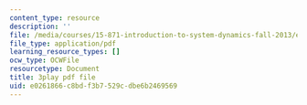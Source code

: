 ```yaml
---
content_type: resource
description: ''
file: /media/courses/15-871-introduction-to-system-dynamics-fall-2013/e0261866c8bdf3b7529cdbe6b2469569_AnTwZVviXyY.pdf
file_type: application/pdf
learning_resource_types: []
ocw_type: OCWFile
resourcetype: Document
title: 3play pdf file
uid: e0261866-c8bd-f3b7-529c-dbe6b2469569
---
```

